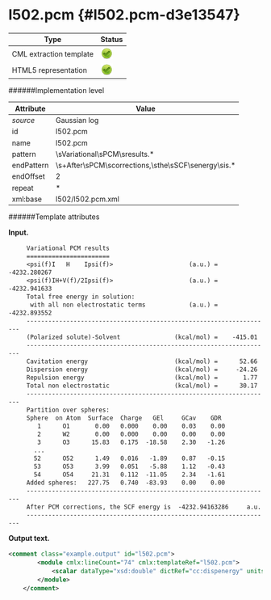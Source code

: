 # l502.pcm {#l502.pcm-d3e13547}


| Type                                                                                                                                                | Status                                                                                                                                              |
|----|----|
| CML extraction template                                                                                                                             | ![](/imgs/Total.png)                                                                                                                                |
| HTML5 representation                                                                                                                                | ![](/imgs/Total.png)                                                                                                                                |

######Implementation level

| Attribute                                                                                                                                           | Value                                                                                                                                               |
|----|----|
| *source*                                                                                                                                            | Gaussian log                                                                                                                                        |
| id                                                                                                                                                  | l502.pcm                                                                                                                                            |
| name                                                                                                                                                | l502.pcm                                                                                                                                            |
| pattern                                                                                                                                             | \\sVariational\\sPCM\\sresults.\*                                                                                                                   |
| endPattern                                                                                                                                          | \\s+After\\sPCM\\scorrections,\\sthe\\sSCF\\senergy\\sis.\*                                                                                         |
| endOffset                                                                                                                                           | 2                                                                                                                                                   |
| repeat                                                                                                                                              | \*                                                                                                                                                  |
| xml:base                                                                                                                                            | l502/l502.pcm.xml                                                                                                                                   |

######Template attributes

**Input.**

         Variational PCM results
         =======================
         <psi(f)I   H    Ipsi(f)>                     (a.u.) =   -4232.280267
         <psi(f)IH+V(f)/2Ipsi(f)>                     (a.u.) =   -4232.941633
         Total free energy in solution:
          with all non electrostatic terms            (a.u.) =   -4232.893552
         --------------------------------------------------------------------
         (Polarized solute)-Solvent               (kcal/mol) =    -415.01
         --------------------------------------------------------------------
         Cavitation energy                        (kcal/mol) =      52.66
         Dispersion energy                        (kcal/mol) =     -24.26
         Repulsion energy                         (kcal/mol) =       1.77
         Total non electrostatic                  (kcal/mol) =      30.17
         --------------------------------------------------------------------
         Partition over spheres:
         Sphere  on Atom  Surface  Charge   GEl     GCav    GDR
            1      O1       0.00   0.000    0.00    0.03    0.00
            2      W2       0.00   0.000    0.00    0.00    0.00
            3      O3      15.83   0.175  -18.58    2.30   -1.26
           ...
           52      O52      1.49   0.016   -1.89    0.87   -0.15
           53      O53      3.99   0.051   -5.88    1.12   -0.43
           54      O54     21.31   0.112  -11.05    2.34   -1.61    
         Added spheres:   227.75   0.740  -83.93    0.00    0.00
         --------------------------------------------------------------------
         After PCM corrections, the SCF energy is  -4232.94163286     a.u.
         --------------------------------------------------------------------   
        

**Output text.**

```xml
<comment class="example.output" id="l502.pcm">
        <module cmlx:lineCount="74" cmlx:templateRef="l502.pcm"> 
            <scalar dataType="xsd:double" dictRef="cc:dispenergy" units="nonsi2:kcal.mol-1">-24.26</scalar>
        </module> 
    </comment>
```
